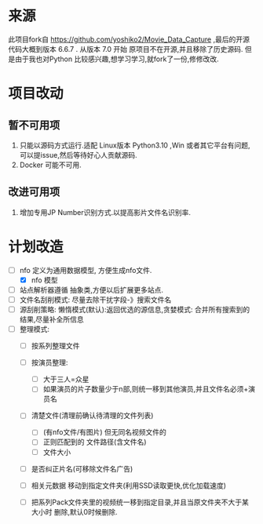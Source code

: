 # 来源
此项目fork自 https://github.com/yoshiko2/Movie_Data_Capture ,最后的开源代码大概到版本 6.6.7 . 从版本 7.0 开始 原项目不在开源,并且移除了历史源码. 但是由于我也对Python 比较感兴趣,想学习学习,就fork了一份,修修改改.
# 项目改动 
## 暂不可用项
1. 只能以源码方式运行.适配 Linux版本 Python3.10 ,Win 或者其它平台有问题,可以提issue,然后等待好心人贡献源码.
2. Docker 可能不可用.
## 改进可用项
1. 增加专用JP Number识别方式.以提高影片文件名识别率.

# 计划改造
- [ ] nfo 定义为通用数据模型, 方便生成nfo文件.
    - [x] nfo 模型
- [ ] 站点解析器遵循 抽象类,方便以后扩展更多站点. 
- [ ] 文件名刮削模式: 尽量去除干扰字段-》搜索文件名
- [ ] 源刮削策略: 懒惰模式(默认):返回优选的源信息,贪婪模式: 合并所有搜索到的结果,尽量补全所信息
- [ ] 整理模式: 
	- [ ] 按系列整理文件
	- [ ] 按演员整理: 
		- [ ] 大于三人=众星
		- [ ] 如果演员的片子数量少于n部,则统一移到其他演员,并且文件名必须+演员名
	- [ ] 清楚文件(清理前确认待清理的文件列表)
		- [ ] (有nfo文件/有图片)  但无同名视频文件的
		- [ ] 正则匹配到的 文件路径(含文件名)
		- [ ] 文件大小
	- [ ] 是否纠正片名(可移除文件名广告)
	- [ ] 相关元数据 移动到指定文件夹(利用SSD读取更快,优化加载速度)
	- [ ] 把系列Pack文件夹里的视频统一移到指定目录,并且当原文件夹不大于某大小时 删除,默认0时候删除.



